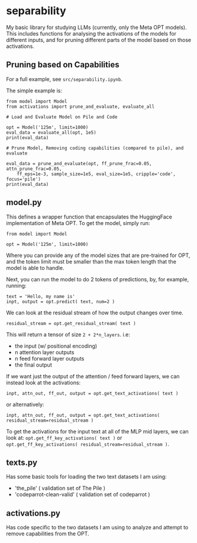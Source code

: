# separability

My basic library for studying LLMs (currently, only the Meta OPT models).
This includes functions for analysing the activations of the models for different inputs, and for pruning different parts of the model based on those activations.

## Pruning based on Capabilities

For a full example, see `src/separability.ipynb`.

The simple example is:
```
from model import Model
from activations import prune_and_evaluate, evaluate_all

# Load and Evaluate Model on Pile and Code

opt = Model('125m', limit=1000)
eval_data = evaluate_all(opt, 1e5)
print(eval_data)

# Prune Model, Removing coding capabilities (compared to pile), and evaluate

eval_data = prune_and_evaluate(opt, ff_prune_frac=0.05, attn_prune_frac=0.05,
    ff_eps=1e-3, sample_size=1e5, eval_size=1e5, cripple='code', focus='pile')
print(eval_data)
```

## model.py
This defines a wrapper function that encapsulates the HuggingFace implementation of Meta OPT.
To get the model, simply run:

```
from model import Model

opt = Model('125m', limit=1000)
```

Where you can provide any of the model sizes that are pre-trained for OPT, and the token limit must be smaller than the max token length that the model is able to handle.

Next, you can run the model to do 2 tokens of predictions, by, for example, running:
```
text = 'Hello, my name is'
inpt, output = opt.predict( text, num=2 )
```

We can look at the residual stream of how the output changes over time.
```
residual_stream = opt.get_residual_stream( text )
```
This will return a tensor of size `2 + 2*n_layers`.
i.e:
- the input (w/ positional encoding)
- n attention layer outputs
- n feed forward layer outputs
- the final output

If we want just the output of the attention / feed forward layers, we can instead look at the activations:
```
inpt, attn_out, ff_out, output = opt.get_text_activations( text )
```
or alternatively:
```
inpt, attn_out, ff_out, output = opt.get_text_activations( residual_stream=residual_stream )
```

To get the activations for the input text at all of the MLP mid layers, we can look at:
`opt.get_ff_key_activations( text )` or `opt.get_ff_key_activations( residual_stream=residual_stream )`.

## texts.py
Has some basic tools for loading the two text datasets I am using:
- 'the_pile' ( validation set of The Pile )
- 'codeparrot-clean-valid' ( validation set of codeparrot )

## activations.py
Has code specific to the two datasets I am using to analyze and attempt to remove capabilities from the OPT.

